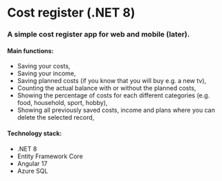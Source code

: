 # Cost register (.NET 8)

### A simple cost register app for web and mobile (later).

#### Main functions:
- Saving your costs,
- Saving your income,
- Saving planned costs (if you know that you will buy e.g. a new tv),
- Counting the actual balance with or without the planned costs,
- Showing the percentage of costs for each different categories (e.g. food, household, sport, hobby),
- Showing all previously saved costs, income and plans where you can delete the selected record,

#### Technology stack:
- .NET 8
- Entity Framework Core
- Angular 17
- Azure SQL
